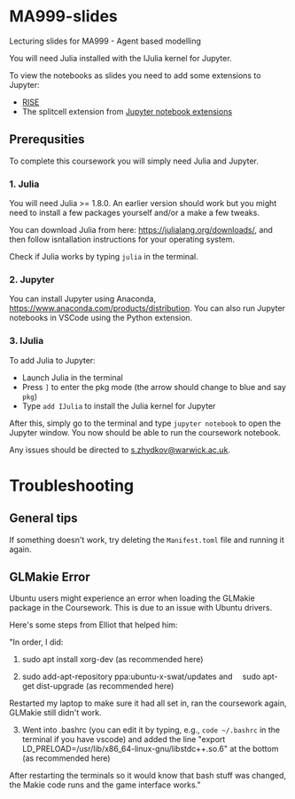 # MA999-slides

Lecturing slides for MA999 - Agent based modelling

You will need Julia installed with the IJulia kernel for Jupyter.

To view the notebooks as slides you need to add some extensions to Jupyter:

* [RISE](https://rise.readthedocs.io/en/stable/)
* The splitcell extension from [Jupyter notebook extensions](https://github.com/ipython-contrib/jupyter_contrib_nbextensions)


## Prerequsities

To complete this coursework you will simply need Julia and Jupyter. 

### 1. Julia

You will need Julia >= 1.8.0. An earlier version should work but you might need to install a few packages yourself and/or a make a few tweaks.

You can download Julia from here: https://julialang.org/downloads/, and then follow isntallation instructions for your operating system. 

Check if Julia works by typing `julia` in the terminal.

### 2. Jupyter 

You can install Jupyter using Anaconda, https://www.anaconda.com/products/distribution. You can also run Jupyter notebooks in VSCode using the Python extension.

### 3. IJulia

To add Julia to Jupyter: 
- Launch Julia in the terminal 
- Press `]` to enter the pkg mode (the arrow should change to blue and say `pkg`)
- Type `add IJulia` to install the Julia kernel for Jupyter

After this, simply go to the terminal and type `jupyter notebook` to open the Jupyter window. You now should be able to run the coursework notebook.

Any issues should be directed to s.zhydkov@warwick.ac.uk.

# Troubleshooting

## General tips

If something doesn't work, try deleting the `Manifest.toml` file and running it again.

## GLMakie Error

Ubuntu users might experience an error when loading the GLMakie package in the Coursework. This is due to an issue with Ubuntu drivers.

Here's some steps from Elliot that helped him:

"In order, I did:

1. sudo apt install xorg-dev (as recommended here)

2. sudo add-apt-repository ppa:ubuntu-x-swat/updates
     and
  sudo apt-get dist-upgrade (as recommended here)

Restarted my laptop to make sure it had all set in, ran the coursework again, GLMakie still didn't work.

3. Went into .bashrc (you can edit it by typing, e.g., `code ~/.bashrc` in the terminal if you have vscode) and added the line "export LD_PRELOAD=/usr/lib/x86_64-linux-gnu/libstdc++.so.6" at the bottom (as recommended here)

After restarting the terminals so it would know that bash stuff was changed, the Makie code runs and the game interface works."

